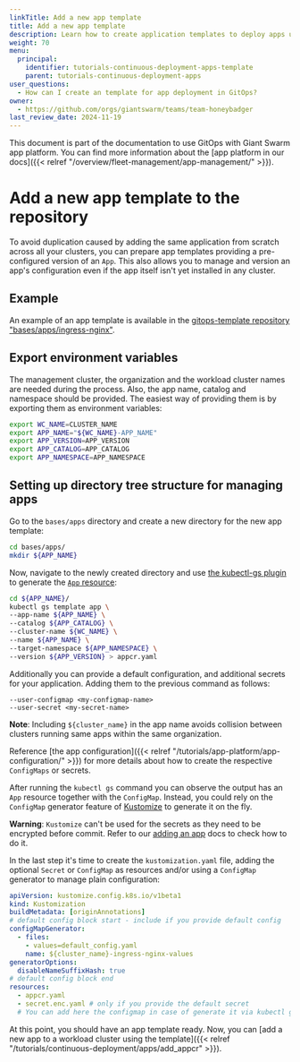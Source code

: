 ```yaml
---
linkTitle: Add a new app template
title: Add a new app template
description: Learn how to create application templates to deploy apps using GitOps.
weight: 70
menu:
  principal:
    identifier: tutorials-continuous-deployment-apps-template
    parent: tutorials-continuous-deployment-apps
user_questions:
  - How can I create an template for app deployment in GitOps?
owner:
  - https://github.com/orgs/giantswarm/teams/team-honeybadger
last_review_date: 2024-11-19
---
```


This document is part of the documentation to use GitOps with Giant Swarm app platform. You can find more information about the [app platform in our docs]({{< relref "/overview/fleet-management/app-management/" >}}).

# Add a new app template to the repository

To avoid duplication caused by adding the same application from scratch across all your clusters, you can prepare app templates providing a pre-configured version of an `App`. This also allows you to manage and version an app's configuration even if the app itself isn't yet installed in any cluster.

## Example

An example of an app template is available in the [gitops-template repository "bases/apps/ingress-nginx"](https://github.com/giantswarm/gitops-template/tree/main/bases/apps/ingress-nginx).

## Export environment variables

The management cluster, the organization and the workload cluster names are needed during the process. Also, the app name, catalog and namespace should be provided. The easiest way of providing them is by exporting them as environment variables:

```sh
export WC_NAME=CLUSTER_NAME
export APP_NAME="${WC_NAME}-APP_NAME"
export APP_VERSION=APP_VERSION
export APP_CATALOG=APP_CATALOG
export APP_NAMESPACE=APP_NAMESPACE
```

## Setting up directory tree structure for managing apps

Go to the `bases/apps` directory and create a new directory for the new app template:

```sh
cd bases/apps/
mkdir ${APP_NAME}
```

Now, navigate to the newly created directory and use [the kubectl-gs plugin](https://github.com/giantswarm/kubectl-gs) to generate the [`App` resource](https://docs.giantswarm.io/ui-api/kubectl-gs/template-app/):

```sh
cd ${APP_NAME}/
kubectl gs template app \
--app-name ${APP_NAME} \
--catalog ${APP_CATALOG} \
--cluster-name ${WC_NAME} \
--name ${APP_NAME} \
--target-namespace ${APP_NAMESPACE} \
--version ${APP_VERSION} > appcr.yaml
```

Additionally you can provide a default configuration, and additional secrets for your application. Adding them to the previous command as follows:

```text
--user-configmap <my-configmap-name>
--user-secret <my-secret-name>
```

__Note__: Including `${cluster_name}` in the app name avoids collision between clusters running same apps within the same organization.

Reference [the app configuration]({{< relref "/tutorials/app-platform/app-configuration/" >}}) for more details about how to create the respective `ConfigMaps` or secrets.

After running the `kubectl gs` command you can observe the output has an `App` resource together with the `ConfigMap`. Instead, you could rely on the `ConfigMap` generator feature of [Kustomize](https://kubernetes.io/docs/tasks/manage-kubernetes-objects/kustomization/#generating-resources) to generate it on the fly.

__Warning__: `Kustomize` can't be used for the secrets as they need to be encrypted before commit. Refer to our [adding an app](./add_appcr.md) docs to check how to do it.

In the last step it's time to create the `kustomization.yaml` file, adding the optional `Secret` or `ConfigMap` as resources and/or using a `ConfigMap` generator to manage plain configuration:

```yaml
apiVersion: kustomize.config.k8s.io/v1beta1
kind: Kustomization
buildMetadata: [originAnnotations]
# default config block start - include if you provide default config
configMapGenerator:
  - files:
    - values=default_config.yaml
    name: ${cluster_name}-ingress-nginx-values
generatorOptions:
  disableNameSuffixHash: true
# default config block end
resources:
  - appcr.yaml
  - secret.enc.yaml # only if you provide the default secret
  # You can add here the configmap in case of generate it via kubectl gs command or manually
```

At this point, you should have an app template ready. Now, you can [add a new app to a workload cluster using the template]({{< relref "/tutorials/continuous-deployment/apps/add_appcr" >}}).
